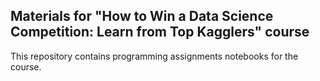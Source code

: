 ## Materials for "How to Win a Data Science Competition: Learn from Top Kagglers" course

This repository contains programming assignments notebooks for the course.

